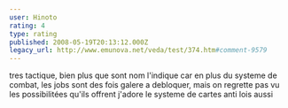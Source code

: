 ```yaml
---
user: Hinoto
rating: 4
type: rating
published: 2008-05-19T20:13:12.000Z
legacy_url: http://www.emunova.net/veda/test/374.htm#comment-9579
---
```

tres tactique, bien plus que sont nom l'indique car en plus du systeme de combat, les jobs sont des fois galere a debloquer, mais on regrette pas vu les possibilitées qu'ils offrent
j'adore le systeme de cartes anti lois aussi